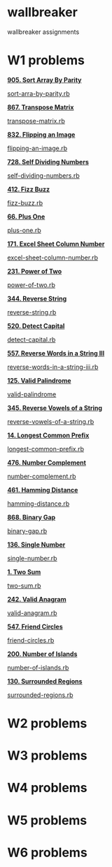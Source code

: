 # wallbreaker
wallbreaker assignments

# W1 problems
**[905. Sort Array By Parity](https://leetcode.com/problems/sort-array-by-parity/)**

[sort-arra-by-parity.rb](./w1/sort-arra-by-parity.rb)

**[867. Transpose Matrix](https://leetcode.com/problems/transpose-matrix/)**

[transpose-matrix.rb](./w1/transpose-matrix.rb)

**[832. Flipping an Image](https://leetcode.com/problems/flipping-an-image/)**

[flipping-an-image.rb](./w1/flipping-an-image.rb)

**[728. Self Dividing Numbers](https://leetcode.com/problems/self-dividing-numbers/)**

[self-dividing-numbers.rb](./w1/self-dividing-numbers.rb)

**[412. Fizz Buzz](https://leetcode.com/problems/fizz-buzz/)**

[fizz-buzz.rb](./w1/fizz-buzz.rb)

**[66. Plus One](https://leetcode.com/problems/plus-one/)**

[plus-one.rb](./w1/plus-one.rb)

**[171. Excel Sheet Column Number](https://leetcode.com/problems/excel-sheet-column-number/)**

[excel-sheet-column-number.rb](./w1/excel-sheet-column-number.rb)

**[231. Power of Two](https://leetcode.com/problems/power-of-two/)**

[power-of-two.rb](./w1/power-of-two.rb)

**[344. Reverse String](https://leetcode.com/problems/reverse-string/)**

[reverse-string.rb](./w1/reverse-string.rb)

**[520. Detect Capital](https://leetcode.com/problems/detect-capital/)**

[detect-capital.rb](./w1/detect-capital.rb)

**[557. Reverse Words in a String III](https://leetcode.com/problems/reverse-words-in-a-string-iii/)**

[reverse-words-in-a-string-iii.rb](./w1/reverse-words-in-a-string-iii.rb)

**[125. Valid Palindrome](https://leetcode.com/problems/valid-palindrome/)**

[valid-palindrome](./w1/valid-palindrome)

**[345. Reverse Vowels of a String](https://leetcode.com/problems/reverse-vowels-of-a-string/)**

[reverse-vowels-of-a-string.rb](./w1/reverse-vowels-of-a-string.rb)

**[14. Longest Common Prefix](https://leetcode.com/problems/longest-common-prefix/)**

[longest-common-prefix.rb](./w1/longest-common-prefix.rb)

**[476. Number Complement](https://leetcode.com/problems/number-complement/)**

[number-complement.rb](./w1/number-complement.rb)

**[461. Hamming Distance](https://leetcode.com/problems/hamming-distance/)**

[hamming-distance.rb](./w1/hamming-distance.rb)

**[868. Binary Gap](https://leetcode.com/problems/binary-gap/)**

[binary-gap.rb](./w1/binary-gap.rb)

**[136. Single Number](https://leetcode.com/problems/single-number/)**

[single-number.rb](./w1/single-number.rb)

**[1. Two Sum](https://leetcode.com/problems/two-sum/)**

[two-sum.rb](./w1/two-sum.rb)

**[242. Valid Anagram](https://leetcode.com/problems/valid-anagram/)**

[valid-anagram.rb](./w1/valid-anagram.rb)

**[547. Friend Circles](https://leetcode.com/problems/friend-circles/)**

[friend-circles.rb](./w1/friend-circles.rb)

**[200. Number of Islands](https://leetcode.com/problems/number-of-islands/)**

[number-of-islands.rb](./w1/number-of-islands.rb)

**[130. Surrounded Regions](https://leetcode.com/problems/surrounded-regions/)**

[surrounded-regions.rb](./w1/surrounded-regions.rb)

# W2 problems

# W3 problems

# W4 problems

# W5 problems

# W6 problems

